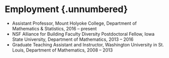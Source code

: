 Employment {.unnumbered}
==========

-	Assistant Professor, Mount Holyoke College, Department of Mathematics \& Statistics, 2016 – present
-   NSF Alliance for Building Faculty Diversity Postdoctoral Fellow, Iowa State University, Department of Mathematics, 2013 – 2016
-	Graduate Teaching Assistant and Instructor, Washington University in St. Louis, Department of Mathematics, 2008 – 2013